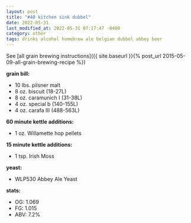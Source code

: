 ```yaml
---
layout: post
title: "#40 kitchen sink dubbel"
date: 2022-05-31
last_modified_at: 2022-05-31 07:17:47 -0400
category: other
tags: drinks alcohol homebrew ale belgian dubbel abbey beer
---
```

See  [all grain brewing instructions]({{ site.baseurl }}{% post_url 2015-05-09-all-grain-brewing-recipe %})

**grain bill:**
* 10 lbs. pilsner malt
* 8 oz. biscuit (18-27L)
* 8 oz. caramunich I (31-38L)
* 4 oz. special b (140-155L)
* 4 oz. carafa III (488-563L)

**60 minute kettle additions:**
* 1 oz. Willamette hop pellets

**15 minute kettle additions:**
* 1 tsp. Irish Moss

**yeast:**
* WLP530 Abbey Ale Yeast

**stats:**
* OG: 1.069
* FG: 1.015
* ABV: 7.2%
